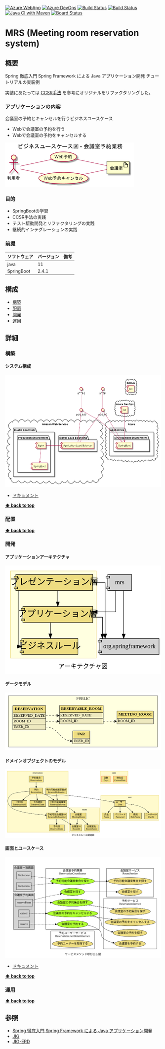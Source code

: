 [![Azure WebApp](https://img.shields.io/badge/Azure_WebApp-app--mrs-blue)](http://app-mrs.azurewebsites.net/)
[![Azure DevOps](https://img.shields.io/badge/AzureDevOps-Mrs-blue)](https://dev.azure.com/k2works/Mrs)
[![Build Status](https://dev.azure.com/k2works/Mrs/_apis/build/status/CI-Mrs?branchName=master)](https://dev.azure.com/k2works/Mrs/_build/latest?definitionId=9&branchName=master)
[![Build Status](https://dev.azure.com/k2works/Mrs/_apis/build/status/CI-Mrs?branchName=develop)](https://dev.azure.com/k2works/Mrs/_build/latest?definitionId=9&branchName=develop)
[![Java CI with Maven](https://github.com/k2works/mrs/workflows/Java%20CI%20with%20Maven/badge.svg)](https://github.com/k2works/mrs)
[![Board Status](https://dev.azure.com/k2works/e0cfa8c1-ce91-4a4d-b558-e400d21a87db/b177bb37-c9f8-4987-a7e1-48fec6080f57/_apis/work/boardbadge/f6454edf-e0d2-400b-86a9-af0f740f9d3a)](https://dev.azure.com/k2works/e0cfa8c1-ce91-4a4d-b558-e400d21a87db/_boards/board/t/b177bb37-c9f8-4987-a7e1-48fec6080f57/Microsoft.RequirementCategory/)

# MRS (Meeting room reservation system)

## 概要

Spring 徹底入門 Spring Framework による Java アプリケーション開発 チュートリアルの実装例

実装にあたっては [CCSR手法](https://masuda220.hatenablog.com/entry/2020/05/27/103750) を参考にオリジナルをリファクタリングした。

### アプリケーションの内容

会議室の予約とキャンセルを行うビジネスユースケース

- Webで会議室の予約を行う
- Webで会議室の予約をキャンセルする

![](./docs/img/diagrams/BusinessUseCase.png)

### 目的

- SpringBootの学習
- CCSR手法の実践
- テスト駆動開発とリファクタリングの実践
- 継続的インテグレーションの実践

### 前提

| ソフトウェア | バージョン | 備考 |
| :----------- | :--------- | :--- |
| java         | 11         |      |
| SpringBoot   | 2.4.1      |      |

## 構成

- [構築](#構築)
- [配置](#配置)
- [開発](#開発)
- [運用](#運用)

## 詳細

### 構築

#### システム構成

![](./docs/img/diagrams/SystemArchitecture.png)

- [ドキュメント](./docs/Build.md)

**[⬆ back to top](#構成)**

### 配置

**[⬆ back to top](#構成)**

### 開発

#### アプリケーションアーキテクチャ

![](./docs/img/jig/architecture.svg)

#### データモデル

![](./docs/img/erd/jig-erd-detail.png)

#### ドメインオブジェクトのモデル

![](./docs/img/jig/business-rule-relation.svg)

#### 画面とユースケース

![](./docs/img/jig/service-method-call-hierarchy.svg)

- [ドキュメント](./docs/Development.md)

**[⬆ back to top](#構成)**

### 運用

**[⬆ back to top](#構成)**

## 参照

- [Spring 徹底入門 Spring Framework による Java アプリケーション開発](https://www.amazon.co.jp/dp/B01IEWNLBU/ref=dp-kindle-redirect?_encoding=UTF8&btkr=1)
- [JIG](https://github.com/dddjava/jig)  
- [JIG-ERD](https://github.com/irof/jig-erd)
